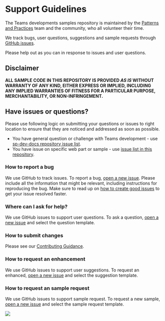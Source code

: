 # Support Guidelines

The Teams developments samples repository is maintained by the [Patterns and Practices](https://aka.ms/m365pnp) team and the community, who all volunteer their time. 

We track bugs, user questions, suggestions and sample requests through [GitHub issues](https://github.com/pnp/teams-dev-samples/issues). 

Please help out as you can in response to issues and user questions.

## Disclaimer

**ALL SAMPLE CODE IN THIS REPOSITORY IS PROVIDED *AS IS* WITHOUT WARRANTY OF ANY KIND, EITHER EXPRESS OR IMPLIED, INCLUDING ANY IMPLIED WARRANTIES OF FITNESS FOR A PARTICULAR PURPOSE, MERCHANTABILITY, OR NON-INFRINGEMENT.**

## Have issues or questions?

Please use following logic on submitting your questions or issues to right location to ensure that they are noticed and addressed as soon as possible.

* You have general question or challenge with Teams development - use [sp-dev-docs repository issue list](https://github.com/SharePoint/sp-dev-docs/issues).
* You have issue on specific web part or sample - use [issue list in this repository](https://github.com/pnp/teams-dev-samples/issues).

### How to report a bug

We use GitHub to track issues. To report a bug, [open a new issue](https://github.com/pnp/teams-dev-samples/issues/new/choose). Please include
all the information that might be relevant, including instructions for reproducing the bug. Make sure to read up on [how to create good issues](https://github.com/pnp/teams-dev-samples/wiki/How-to-Create-Good-Issues) to get your issue resolved faster.

### Where can I ask for help?

We use GitHub issues to support user questions. To ask a question, [open a new issue](https://github.com/pnp/teams-dev-samples/issues/new/choose) and select the question template. 

### How to submit changes

Please see our [Contributing Guidance](https://github.com/pnp/teams-dev-samples/blob/main/CONTRIBUTING.md).

### How to request an enhancement

We use GitHub issues to support user suggestions. To request an enhanced, [open a new issue](https://github.com/pnp/teams-dev-samples/issues/new/choose) and select the suggestion template. 

### How to request an sample request

We use GitHub issues to support sample request. To request a new sample, [open a new issue](https://github.com/pnp/teams-dev-samples/issues/new/choose) and select the sample request template. 

<img src="https://pnptelemetry.azurewebsites.net/teams-dev-samples/SUPPORT.md" />
